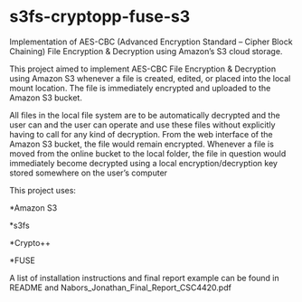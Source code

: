 # s3fs-cryptopp-fuse-s3
Implementation of AES-CBC (Advanced Encryption Standard – Cipher Block Chaining) File Encryption &amp; Decryption using Amazon’s S3 cloud storage.

This project aimed to implement AES-CBC File Encryption & Decryption using Amazon S3 whenever a file is created, edited, or placed into the local mount location.
The file is immediately encrypted and uploaded to the Amazon S3 bucket.

All files in the local file system are to be automatically decrypted and the user can and the user can operate and use these files without explicitly having to call for any kind of decryption. 
From the web interface of the Amazon S3 bucket, the file would remain encrypted.
Whenever a file is moved from the online bucket to the local folder, the file in question would immediately become decrypted using a local encryption/decryption key stored somewhere on the user’s computer

This project uses:

*Amazon S3

*s3fs

*Crypto++

*FUSE

A list of installation instructions and final report example can be found in README and Nabors_Jonathan_Final_Report_CSC4420.pdf
